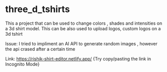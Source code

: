 # three_d_tshirts

This a project that can be used to change colors , shades and intensities on a 3d shirt model.
This can be also used to upload logos, custom logos on a 3d tshirt


Issue: I tried to impliment an AI API to generate random images , however the api crased after a certain time

Link: https://rishik-shirt-editor.netlify.app/ {Try copy/pasting the link  in Incognito Mode}
